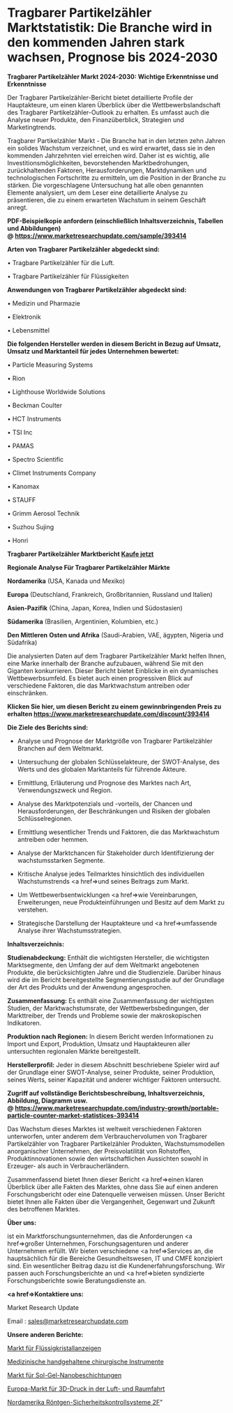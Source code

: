 # Tragbarer Partikelzähler Marktstatistik: Die Branche wird in den kommenden Jahren stark wachsen, Prognose bis 2024-2030

<strong>Tragbarer Partikelzähler Markt 2024-2030: Wichtige Erkenntnisse und Erkenntnisse</strong>

Der Tragbarer Partikelzähler-Bericht bietet detaillierte Profile der Hauptakteure, um einen klaren Überblick über die Wettbewerbslandschaft des Tragbarer Partikelzähler-Outlook zu erhalten. Es umfasst auch die Analyse neuer Produkte, den Finanzüberblick, Strategien und Marketingtrends.

Tragbarer Partikelzähler Markt - Die Branche hat in den letzten zehn Jahren ein solides Wachstum verzeichnet, und es wird erwartet, dass sie in den kommenden Jahrzehnten viel erreichen wird. Daher ist es wichtig, alle Investitionsmöglichkeiten, bevorstehenden Marktbedrohungen, zurückhaltenden Faktoren, Herausforderungen, Marktdynamiken und technologischen Fortschritte zu ermitteln, um die Position in der Branche zu stärken. Die vorgeschlagene Untersuchung hat alle oben genannten Elemente analysiert, um dem Leser eine detaillierte Analyse zu präsentieren, die zu einem erwarteten Wachstum in seinem Geschäft anregt.

<strong><b>PDF-Beispielkopie anfordern (einschließlich Inhaltsverzeichnis, Tabellen und Abbildungen) @ </b></strong><strong><a href=https://www.marketresearchupdate.com/sample/393414><strong>https://www.marketresearchupdate.com/sample/393414</u></a></strong></strong>

<strong>Arten von Tragbarer Partikelzähler abgedeckt sind:</strong>

• Tragbare Partikelzähler für die Luft.

• Tragbare Partikelzähler für Flüssigkeiten

<strong>Anwendungen von Tragbarer Partikelzähler abgedeckt sind:</strong>

• Medizin und Pharmazie

• Elektronik

• Lebensmittel

<strong>Die folgenden Hersteller werden in diesem Bericht in Bezug auf Umsatz, Umsatz und Marktanteil für jedes Unternehmen bewertet:</strong>

• Particle Measuring Systems

• Rion

• Lighthouse Worldwide Solutions

• Beckman Coulter

• HCT Instruments

• TSI Inc

• PAMAS

• Spectro Scientific

• Climet Instruments Company

• Kanomax

• STAUFF

• Grimm Aerosol Technik

• Suzhou Sujing

• Honri

<strong>Tragbarer Partikelzähler Marktbericht <a href=https://www.marketresearchupdate.com/buynow/393414>Kaufe jetzt</a></strong>

<strong>Regionale Analyse Für Tragbarer Partikelzähler Märkte</strong>

<strong>Nordamerika</strong> (USA, Kanada und Mexiko)

<strong>Europa</strong> (Deutschland, Frankreich, Großbritannien, Russland und Italien)

<strong>Asien-Pazifik</strong> (China, Japan, Korea, Indien und Südostasien)

<strong>Südamerika</strong> (Brasilien, Argentinien, Kolumbien, etc.)

<strong>Den Mittleren</strong> <strong>Osten und Afrika</strong> (Saudi-Arabien, VAE, ägypten, Nigeria und Südafrika)

Die analysierten Daten auf dem Tragbarer Partikelzähler Markt helfen Ihnen, eine Marke innerhalb der Branche aufzubauen, während Sie mit den Giganten konkurrieren. Dieser Bericht bietet Einblicke in ein dynamisches Wettbewerbsumfeld. Es bietet auch einen progressiven Blick auf verschiedene Faktoren, die das Marktwachstum antreiben oder einschränken.

<strong>Klicken Sie hier, um diesen Bericht zu einem gewinnbringenden Preis zu erhalten
</strong><strong><a href=https://www.marketresearchupdate.com/discount/393414>https://www.marketresearchupdate.com/discount/393414</b></u></strong></a>

<strong>Die Ziele des Berichts sind:</strong>

- Analyse und Prognose der Marktgröße von Tragbarer Partikelzähler Branchen auf dem Weltmarkt.

- Untersuchung der globalen Schlüsselakteure, der SWOT-Analyse, des Werts und des globalen Marktanteils für führende Akteure.

- Ermittlung, Erläuterung und Prognose des Marktes nach Art, Verwendungszweck und Region.

- Analyse des Marktpotenzials und -vorteils, der Chancen und Herausforderungen, der Beschränkungen und Risiken der globalen Schlüsselregionen.

- Ermittlung wesentlicher Trends und Faktoren, die das Marktwachstum antreiben oder hemmen.

- Analyse der Marktchancen für Stakeholder durch Identifizierung der wachstumsstarken Segmente.

- Kritische Analyse jedes Teilmarktes hinsichtlich des individuellen Wachstumstrends <a href=>und</a> seines Beitrags zum Markt.

- Um Wettbewerbsentwicklungen <a href=>wie</a> Vereinbarungen, Erweiterungen, neue Produkteinführungen und Besitz auf dem Markt zu verstehen.

- Strategische Darstellung der Hauptakteure und <a href=>umfas</a>sende Analyse ihrer Wachstumsstrategien.

<strong>Inhaltsverzeichnis:</strong>

<strong>Studienabdeckung:</strong> Enthält die wichtigsten Hersteller, die wichtigsten Marktsegmente, den Umfang der auf dem Weltmarkt angebotenen Produkte, die berücksichtigten Jahre und die Studienziele. Darüber hinaus wird die im Bericht bereitgestellte Segmentierungsstudie auf der Grundlage der Art des Produkts und der Anwendung angesprochen.

<strong>Zusammenfassung:</strong> Es enthält eine Zusammenfassung der wichtigsten Studien, der Marktwachstumsrate, der Wettbewerbsbedingungen, der Markttreiber, der Trends und Probleme sowie der makroskopischen Indikatoren.

<strong>Produktion nach Regionen:</strong> In diesem Bericht werden Informationen zu Import und Export, Produktion, Umsatz und Hauptakteuren aller untersuchten regionalen Märkte bereitgestellt.

<strong>Herstellerprofil:</strong> Jeder in diesem Abschnitt beschriebene Spieler wird auf der Grundlage einer SWOT-Analyse, seiner Produkte, seiner Produktion, seines Werts, seiner Kapazität und anderer wichtiger Faktoren untersucht.

<strong><b>Zugriff auf vollständige Berichtsbeschreibung, Inhaltsverzeichnis, Abbildung, Diagramm usw. @ </b></strong><strong><a href=https://www.marketresearchupdate.com/industry-growth/portable-particle-counter-market-statistices-393414>https://www.marketresearchupdate.com/industry-growth/portable-particle-counter-market-statistices-393414</a></strong>

Das Wachstum dieses Marktes ist weltweit verschiedenen Faktoren unterworfen, unter anderem dem Verbrauchervolumen von Tragbarer Partikelzähler von Tragbarer Partikelzähler Produkten, Wachstumsmodellen anorganischer Unternehmen, der Preisvolatilität von Rohstoffen, Produktinnovationen sowie den wirtschaftlichen Aussichten sowohl in Erzeuger- als auch in Verbraucherländern.

Zusammenfassend bietet Ihnen dieser Bericht <a href=>einen</a> klaren Überblick über alle Fakten des Marktes, ohne dass Sie auf einen anderen Forschungsbericht oder eine Datenquelle verweisen müssen. Unser Bericht bietet Ihnen alle Fakten über die Vergangenheit, Gegenwart und Zukunft des betroffenen Marktes.

<strong>Über uns:</strong>

 ist ein Marktforschungsunternehmen, das die Anforderungen <a href=>großer</a> Unternehmen, Forschungsagenturen und anderer Unternehmen erfüllt. Wir bieten verschiedene <a href=>Services</a> an, die hauptsächlich für die Bereiche Gesundheitswesen, IT und CMFE konzipiert sind. Ein wesentlicher Beitrag dazu ist die Kundenerfahrungsforschung. Wir passen auch Forschungsberichte an und <a href=>bieten</a> syndizierte Forschungsberichte sowie Beratungsdienste an.

<strong><a href=>Kontaktiere uns:</a></strong>

Market Research Update

Email : sales@marketresearchupdate.com

<strong>Unsere anderen Berichte:</strong>

<a href=https://www.linkedin.com/pulse/liquid-crystal-displays-market-size-growth-set-surge-significantly>Markt für Flüssigkristallanzeigen</a>

<a href=https://www.linkedin.com/pulse/medical-hand-held-surgical-instruments>Medizinische handgehaltene chirurgische Instrumente</a>

<a href=https://www.linkedin.com/pulse/sol-gel-nanocoatings-market-outlooks-2023-size>Markt für Sol-Gel-Nanobeschichtungen</a>

<a href=https://www.linkedin.com/pulse/europe-aerospace-3d-printing-market-2023-thriving>Europa-Markt für 3D-Druck in der Luft- und Raumfahrt</a>

<a href=https://www.linkedin.com/pulse/north-america-x-ray-security-screening-systems-2f>Nordamerika Röntgen-Sicherheitskontrollsysteme 2F</a>"
